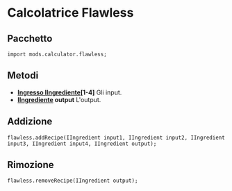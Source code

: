 # Calcolatrice Flawless

## Pacchetto
```zenscript
import mods.calculator.flawless;
```

## Metodi

- **[Ingresso IIngrediente](/Vanilla/Variable_Types/IIngredient/)[1-4]** Gli input.
- **[IIngrediente](/Vanilla/Variable_Types/IIngredient/) output** L'output.
## Addizione
```zenscript
flawless.addRecipe(IIngredient input1, IIngredient input2, IIngredient input3, IIngredient input4, IIngredient output);
```

## Rimozione
```zenscript
flawless.removeRecipe(IIngredient output);
```